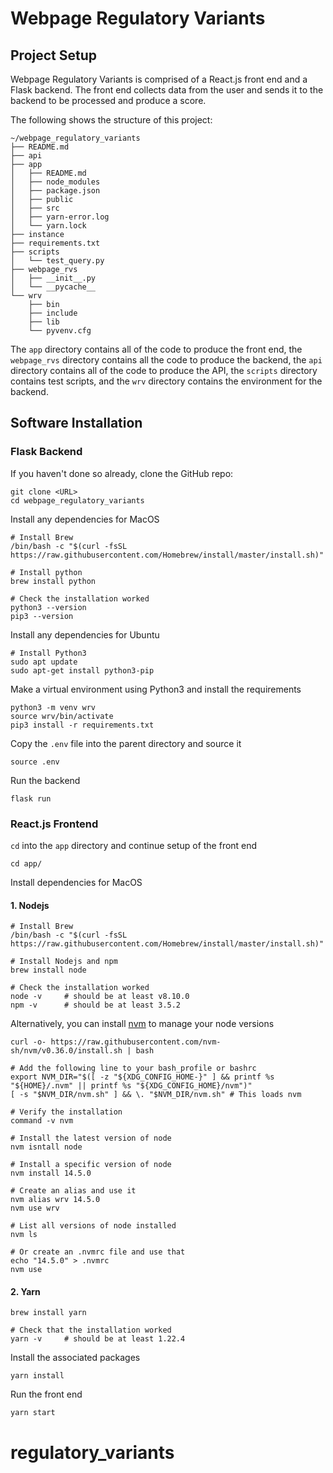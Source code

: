 # Webpage Regulatory Variants

## Project Setup
Webpage Regulatory Variants is comprised of a React.js front end and a Flask backend. The front end collects data from the user and sends it to the backend to be processed and produce a score.

The following shows the structure of this project:
```
~/webpage_regulatory_variants
├── README.md
├── api
├── app
│   ├── README.md
│   ├── node_modules
│   ├── package.json
│   ├── public
│   ├── src
│   ├── yarn-error.log
│   └── yarn.lock
├── instance
├── requirements.txt
├── scripts
│   └── test_query.py
├── webpage_rvs
│   ├── __init__.py
│   └── __pycache__
└── wrv
    ├── bin
    ├── include
    ├── lib
    └── pyvenv.cfg
```

The `app` directory contains all of the code to produce the front end, the `webpage_rvs` directory contains all the code to produce the backend, the `api` directory contains all of the code to produce the API, the `scripts` directory contains test scripts, and the `wrv` directory contains the environment for the backend. 

## Software Installation
### Flask Backend
If you haven't done so already, clone the GitHub repo:
```
git clone <URL>
cd webpage_regulatory_variants
```

Install any dependencies for MacOS
```
# Install Brew
/bin/bash -c "$(curl -fsSL https://raw.githubusercontent.com/Homebrew/install/master/install.sh)"

# Install python
brew install python

# Check the installation worked
python3 --version
pip3 --version
```

Install any dependencies for Ubuntu
```
# Install Python3
sudo apt update
sudo apt-get install python3-pip
```

Make a virtual environment using Python3 and install the requirements
```
python3 -m venv wrv
source wrv/bin/activate
pip3 install -r requirements.txt
```

Copy the `.env` file into the parent directory and source it
```
source .env
```

Run the backend
```
flask run
```

### React.js Frontend
`cd` into the `app` directory and continue setup of the front end
```
cd app/
```

Install dependencies for MacOS
#### 1. Nodejs
```
# Install Brew
/bin/bash -c "$(curl -fsSL https://raw.githubusercontent.com/Homebrew/install/master/install.sh)"

# Install Nodejs and npm
brew install node

# Check the installation worked
node -v     # should be at least v8.10.0
npm -v      # should be at least 3.5.2
```

Alternatively, you can install [nvm](https://github.com/nvm-sh/nvm) to manage your node versions
```
curl -o- https://raw.githubusercontent.com/nvm-sh/nvm/v0.36.0/install.sh | bash

# Add the following line to your bash_profile or bashrc
export NVM_DIR="$([ -z "${XDG_CONFIG_HOME-}" ] && printf %s "${HOME}/.nvm" || printf %s "${XDG_CONFIG_HOME}/nvm")"
[ -s "$NVM_DIR/nvm.sh" ] && \. "$NVM_DIR/nvm.sh" # This loads nvm

# Verify the installation
command -v nvm

# Install the latest version of node
nvm isntall node

# Install a specific version of node
nvm install 14.5.0

# Create an alias and use it
nvm alias wrv 14.5.0
nvm use wrv

# List all versions of node installed
nvm ls

# Or create an .nvmrc file and use that
echo "14.5.0" > .nvmrc
nvm use
```

#### 2. Yarn
```
brew install yarn

# Check that the installation worked
yarn -v     # should be at least 1.22.4
```

Install the associated packages
```
yarn install 
```

Run the front end
```
yarn start
```


# regulatory_variants
